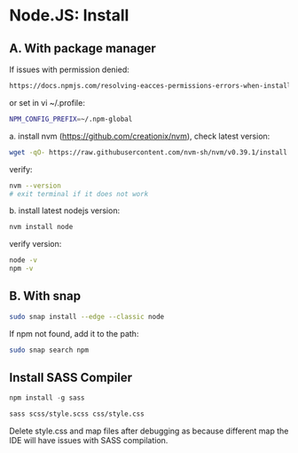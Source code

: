 # Node.JS: Install
## A. With package manager
If issues with permission denied:
```html
https://docs.npmjs.com/resolving-eacces-permissions-errors-when-installing-packages-globally
```
or set in vi ~/.profile:
```sh
NPM_CONFIG_PREFIX=~/.npm-global
```
a. install nvm (https://github.com/creationix/nvm), check latest version:
```sh
wget -qO- https://raw.githubusercontent.com/nvm-sh/nvm/v0.39.1/install.sh | bash
```
verify:
```sh
nvm --version
# exit terminal if it does not work
```
b. install latest nodejs version:
```sh
nvm install node
```
verify version: 
```sh
node -v
npm -v
```
## B. With snap
```sh
sudo snap install --edge --classic node
```
If npm not found, add it to the path:
```sh
sudo snap search npm
```
## Install SASS Compiler
```js
npm install -g sass
```
```sh
sass scss/style.scss css/style.css
```
Delete style.css and map files after debugging as because different map the IDE will have issues with SASS compilation.

